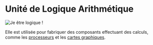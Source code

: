 # Unité de Logique Arithmétique

![Je être logique !](oredict:opencomputers:materialALU)

Elle est utilisée pour fabriquer des composants effectuant des calculs, comme les [processeurs](cpu1.md) et les [cartes graphiques](graphicsCard1.md).
